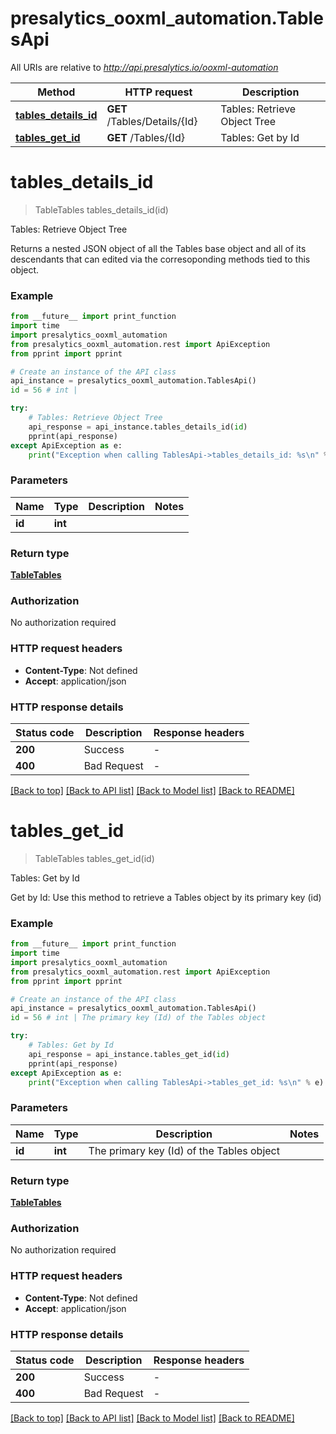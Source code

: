 # presalytics_ooxml_automation.TablesApi

All URIs are relative to *http://api.presalytics.io/ooxml-automation*

Method | HTTP request | Description
------------- | ------------- | -------------
[**tables_details_id**](TablesApi.md#tables_details_id) | **GET** /Tables/Details/{Id} | Tables: Retrieve Object Tree
[**tables_get_id**](TablesApi.md#tables_get_id) | **GET** /Tables/{Id} | Tables: Get by Id


# **tables_details_id**
> TableTables tables_details_id(id)

Tables: Retrieve Object Tree

Returns a nested JSON object of all the Tables base object and all of its descendants that can edited via the corresoponding methods tied to this object.

### Example

```python
from __future__ import print_function
import time
import presalytics_ooxml_automation
from presalytics_ooxml_automation.rest import ApiException
from pprint import pprint

# Create an instance of the API class
api_instance = presalytics_ooxml_automation.TablesApi()
id = 56 # int | 

try:
    # Tables: Retrieve Object Tree
    api_response = api_instance.tables_details_id(id)
    pprint(api_response)
except ApiException as e:
    print("Exception when calling TablesApi->tables_details_id: %s\n" % e)
```

### Parameters

Name | Type | Description  | Notes
------------- | ------------- | ------------- | -------------
 **id** | **int**|  | 

### Return type

[**TableTables**](TableTables.md)

### Authorization

No authorization required

### HTTP request headers

 - **Content-Type**: Not defined
 - **Accept**: application/json

### HTTP response details
| Status code | Description | Response headers |
|-------------|-------------|------------------|
**200** | Success |  -  |
**400** | Bad Request |  -  |

[[Back to top]](#) [[Back to API list]](../README.md#documentation-for-api-endpoints) [[Back to Model list]](../README.md#documentation-for-models) [[Back to README]](../README.md)

# **tables_get_id**
> TableTables tables_get_id(id)

Tables: Get by Id

Get by Id: Use this method to retrieve a Tables object by its primary key (id)

### Example

```python
from __future__ import print_function
import time
import presalytics_ooxml_automation
from presalytics_ooxml_automation.rest import ApiException
from pprint import pprint

# Create an instance of the API class
api_instance = presalytics_ooxml_automation.TablesApi()
id = 56 # int | The primary key (Id) of the Tables object

try:
    # Tables: Get by Id
    api_response = api_instance.tables_get_id(id)
    pprint(api_response)
except ApiException as e:
    print("Exception when calling TablesApi->tables_get_id: %s\n" % e)
```

### Parameters

Name | Type | Description  | Notes
------------- | ------------- | ------------- | -------------
 **id** | **int**| The primary key (Id) of the Tables object | 

### Return type

[**TableTables**](TableTables.md)

### Authorization

No authorization required

### HTTP request headers

 - **Content-Type**: Not defined
 - **Accept**: application/json

### HTTP response details
| Status code | Description | Response headers |
|-------------|-------------|------------------|
**200** | Success |  -  |
**400** | Bad Request |  -  |

[[Back to top]](#) [[Back to API list]](../README.md#documentation-for-api-endpoints) [[Back to Model list]](../README.md#documentation-for-models) [[Back to README]](../README.md)


